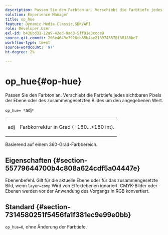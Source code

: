 ```yaml
---
description: Passen Sie den Farbton an. Verschiebt die Farbtiefe jedes sichtbaren Pixels der Ebene oder des zusammengesetzten Bildes um den angegebenen Wert.
solution: Experience Manager
title: op_hue
feature: Dynamic Media Classic,SDK/API
role: Developer,User
exl-id: b436bd31-12a9-42ed-9ad3-5ff91e3ccce9
source-git-commit: 206e4643e3926cb85b4be2189743578f88180be7
workflow-type: tm+mt
source-wordcount: '97'
ht-degree: 2%

---
```


# op_hue{#op-hue}

Passen Sie den Farbton an. Verschiebt die Farbtiefe jedes sichtbaren Pixels der Ebene oder des zusammengesetzten Bildes um den angegebenen Wert.

`op_hue= *`adj`*`

<table id="simpletable_7DC7ABA384664BDDAA65B8DEEF7859A8"> 
 <tr class="strow"> 
  <td class="stentry"> <p><span class="varname"> adj</span> </p> </td> 
  <td class="stentry"> <p>Farbkorrektur in Grad (-180...+180 int). </p></td> 
 </tr> 
</table>

Basierend auf einem 360-Grad-Farbbereich.

## Eigenschaften {#section-55779644700b4c808a624cdf5a04447e}

Ebenenbefehl. Gilt für die aktuelle Ebene oder für das zusammengesetzte Bild, wenn `layer=comp` Wird von Effektebenen ignoriert. CMYK-Bilder oder -Ebenen werden vor der Anwendung des Vorgangs in RGB konvertiert.

## Standard {#section-7314580251f5456fa1f381ec9e99e0bb}

`op_hue=0`, ohne Änderung der Farbtiefe.
